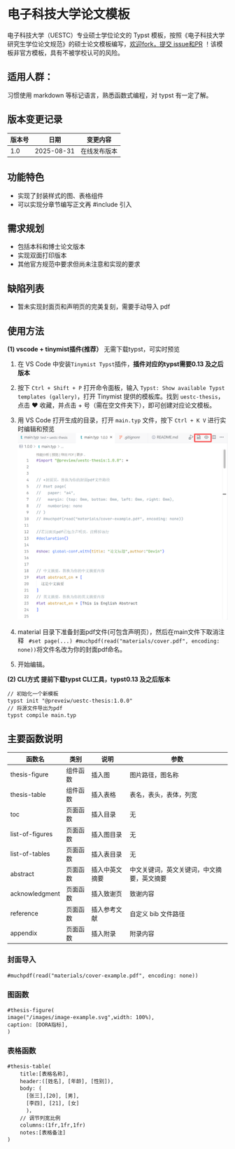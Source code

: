 # 电子科技大学论文模板

电子科技大学（UESTC）专业硕士学位论文的 Typst 模板，按照《电子科技大学研究生学位论文规范》的硕士论文模板编写，[欢迎fork，提交 issue和PR](https://github.com/pldxxm/uestc-thesis/issues)
！该模板非官方模板，具有不被学校认可的风险。

## 适用人群：

习惯使用 markdown 等标记语言，熟悉函数式编程，对 typst 有一定了解。

## 版本变更记录

| 版本号 | 日期       | 变更内容 |
| ------ | ---------- | -------- |
| 1.0    | 2025-08-31 | 在线发布版本 |

## 功能特色

- 实现了封装样式的图、表格组件
- 可以实现分章节编写正文再 #include 引入

## 需求规划

- 包括本科和博士论文版本
- 实现双面打印版本
- 其他官方规范中要求但尚未注意和实现的要求

## 缺陷列表

- 暂未实现封面页和声明页的完美复刻，需要手动导入 pdf


## 使用方法

**(1) vscode  + tinymist插件(推荐）**
无需下载typst，可实时预览
1. 在 VS Code 中安装`Tinymist Typst`插件，**插件对应的typst需要0.13 及之后版本**
  

2. 按下 `Ctrl + Shift + P` 打开命令面板，输入 `Typst: Show available Typst templates (gallery)`，打开 Tinymist 提供的模板库。找到 `uestc-thesis`，点击 ❤ 收藏，并点击 + 号（需在空文件夹下），即可创建对应论文模板。

3. 用 VS Code 打开生成的目录，打开 `main.typ` 文件，按下 `Ctrl + K V` 进行实时编辑和预览
![预览或导出](./template/images/usage.png)

4. material 目录下准备封面pdf文件(可包含声明页），然后在main文件下取消注释 ```
#set page(...)
#muchpdf(read("materials/cover.pdf", encoding: none))```将文件名改为你的封面pdf命名。

5. 开始编辑。


**(2) CLI方式**
**提前下载typst CLI工具，typst0.13 及之后版本**
```
// 初始化一个新模板
typst init "@preveiw/uestc-thesis:1.0.0"
// 将源文件导出为pdf 
typst compile main.typ
```

## 主要函数说明

| 函数名          | 类别     | 说明           | 参数                                       |
| --------------- | -------- | -------------- | ------------------------------------------ |
| thesis-figure   | 组件函数 | 插入图         | 图片路径，图名称                           |
| thesis-table    | 组件函数 | 插入表格       | 表名，表头，表体，列宽                     |
| toc             | 页面函数 | 插入目录       | 无                                         |
| list-of-figures | 页面函数 | 插入图目录     | 无                                         |
| list-of-tables  | 页面函数 | 插入表目录     | 无                                         |
| abstract        | 页面函数 | 插入中英文摘要 | 中文关键词，英文关键词，中文摘要，英文摘要 |
| acknowledgment  | 页面函数 | 插入致谢页     | 致谢内容                                   |
| reference       | 页面函数 | 插入参考文献   | 自定义 bib 文件路径                        |
| appendix        | 页面函数 | 插入附录       | 附录内容                                   |



### 封面导入

```
#muchpdf(read("materials/cover-example.pdf", encoding: none))
```

### 图函数

```
#thesis-figure(
image("/images/image-example.svg",width: 100%),
caption: [DORA指标],
)
```

### 表格函数

```
#thesis-table(
    title:[表格名称],
    header:([姓名], [年龄], [性别]),
    body: (
      [张三],[20], [男],
      [李四], [21], [女]
      )，
    // 调节列宽比例
    columns:(1fr,1fr,1fr)
    notes:[表格备注]
)
```
